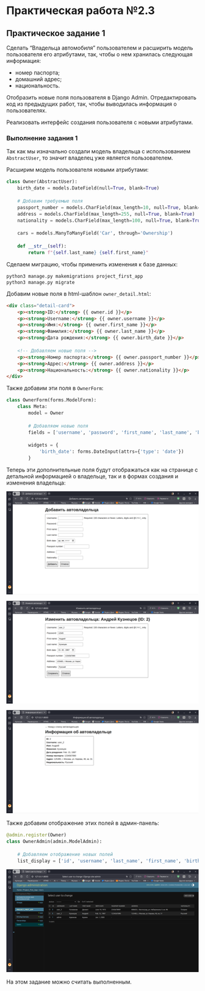 # Практическая работа №2.3

## Практическое задание 1

Сделать “Владельца автомобиля” пользователем и расширить модель пользователя его атрибутами, так, чтобы о нем хранилась следующая информация:

- номер паспорта;
- домашний адрес;
- национальность.

Отобразить новые поля пользователя в Django Admin. Отредактировать код из предыдущих работ, так, чтобы выводилась информация о пользователях.

Реализовать интерфейс создания пользователя с новыми атрибутами.

### Выполнение задания 1

Так как мы изначально создали модель владельца с использованием `AbstractUser`, то значит владелец уже является пользователем.

Расширим модель пользователя новыми атрибутами:

```python title="django_project_klimenkov/project_first_app/models.py"
class Owner(AbstractUser):
    birth_date = models.DateField(null=True, blank=True)

    # Добавим требуемые поля
    passport_number = models.CharField(max_length=10, null=True, blank=True)
    address = models.CharField(max_length=255, null=True, blank=True)
    nationality = models.CharField(max_length=100, null=True, blank=True)

    cars = models.ManyToManyField('Car', through='Ownership')

    def __str__(self):
        return f"{self.last_name} {self.first_name}"
```

Сделаем миграцию, чтобы применить изменения к базе данных:

```
python3 manage.py makemigrations project_first_app
python3 manage.py migrate
```

Добавим новые поля в html-шаблон `owner_detail.html`:

```html title="django_project_klimenkov/templates/owners/owner_detail.html"
<div class="detail-card">
    <p><strong>ID:</strong> {{ owner.id }}</p>
    <p><strong>Username:</strong> {{ owner.username }}</p>
    <p><strong>Имя:</strong> {{ owner.first_name }}</p>
    <p><strong>Фамилия:</strong> {{ owner.last_name }}</p>
    <p><strong>Дата рождения:</strong> {{ owner.birth_date }}</p>

    <!-- Добавляем новые поля -->
    <p><strong>Номер паспорта:</strong> {{ owner.passport_number }}</p>
    <p><strong>Адрес:</strong> {{ owner.address }}</p>
    <p><strong>Национальность:</strong> {{ owner.nationality }}</p>
</div>
```

Также добавим эти поля в `OwnerForm`:

```python title="django_project_klimenkov/project_first_app/forms.py"
class OwnerForm(forms.ModelForm):
    class Meta:
        model = Owner

        # Добавляем новые поля
        fields = ['username', 'password', 'first_name', 'last_name', 'birth_date', 'passport_number', 'address', 'nationality']

        widgets = {
            'birth_date': forms.DateInput(attrs={'type': 'date'})
        }
```

Теперь эти дополнительные поля будут отображаться как на странице с детальной информацией о владельце, так и в формах создания и изменения владельца:

![1](../img/lab_2/pw_3/1.png)

![2](../img/lab_2/pw_3/2.png)

![3](../img/lab_2/pw_3/3.png)

Также добавим отображение этих полей в админ-панель:

```python title="django_project_klimenkov/project_first_app/admin.py"
@admin.register(Owner)
class OwnerAdmin(admin.ModelAdmin):

    # Добавляем отображение новых полей
    list_display = ['id', 'username', 'last_name', 'first_name', 'birth_date', 'passport_number', 'address', 'nationality']
```

![4](../img/lab_2/pw_3/4.png)

На этом задание можно считать выполненным.
